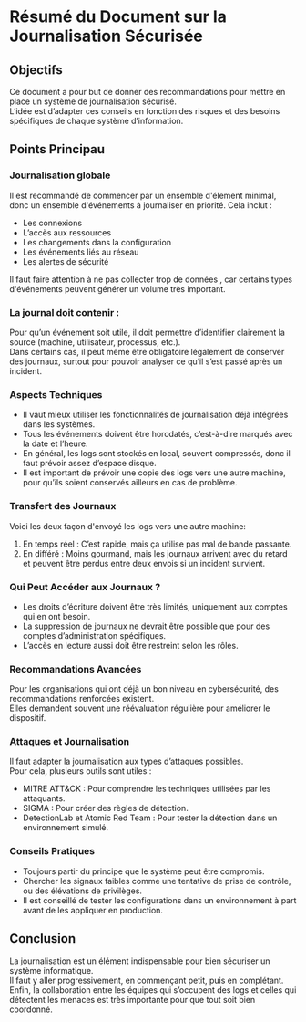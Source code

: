 # Résumé du Document sur la Journalisation Sécurisée

## Objectifs

Ce document a pour but de donner des recommandations pour mettre en place un système de journalisation sécurisé.  
L’idée est d’adapter ces conseils en fonction des risques et des besoins spécifiques de chaque système d’information.

## Points Principau

### Journalisation globale

Il est recommandé de commencer par un ensemble d'élement minimal, donc un ensemble d'événements à journaliser en priorité. Cela inclut :

- Les connexions
- L’accès aux ressources
- Les changements dans la configuration
- Les événements liés au réseau
- Les alertes de sécurité

Il faut faire attention à ne pas collecter trop de données , car certains types d'événements peuvent générer un volume très important.

### La journal doit contenir : 

Pour qu’un événement soit utile, il doit permettre d’identifier clairement la source (machine, utilisateur, processus, etc.).  
Dans certains cas, il peut même être obligatoire légalement de conserver des journaux, surtout pour pouvoir analyser ce qu’il s’est passé après un incident.

### Aspects Techniques

- Il vaut mieux utiliser les fonctionnalités de journalisation déjà intégrées dans les systèmes.
- Tous les événements doivent être horodatés, c’est-à-dire marqués avec la date et l’heure.
- En général, les logs sont stockés en local, souvent compressés, donc il faut prévoir assez d’espace disque.
- Il est important de prévoir une copie des logs vers une autre machine, pour qu’ils soient conservés ailleurs en cas de problème.

### Transfert des Journaux

Voici les deux façon d'envoyé les logs vers une autre machine:

1. En temps réel : C’est rapide, mais ça utilise pas mal de bande passante.
2. En différé : Moins gourmand, mais les journaux arrivent avec du retard et peuvent être perdus entre deux envois si un incident survient.

### Qui Peut Accéder aux Journaux ?

- Les droits d’écriture doivent être très limités, uniquement aux comptes qui en ont besoin.
- La suppression de journaux ne devrait être possible que pour des comptes d’administration spécifiques.
- L’accès en lecture aussi doit être restreint selon les rôles.

### Recommandations Avancées

Pour les organisations qui ont déjà un bon niveau en cybersécurité, des recommandations renforcées existent.  
Elles demandent souvent une réévaluation régulière pour améliorer le dispositif.

### Attaques et Journalisation

Il faut adapter la journalisation aux types d’attaques possibles.  
Pour cela, plusieurs outils sont utiles :

- MITRE ATT&CK : Pour comprendre les techniques utilisées par les attaquants.
- SIGMA : Pour créer des règles de détection.
- DetectionLab et Atomic Red Team : Pour tester la détection dans un environnement simulé.

### Conseils Pratiques

- Toujours partir du principe que le système peut être compromis.
- Chercher les signaux faibles comme une tentative de prise de contrôle, ou des élévations de privilèges.
- Il est conseillé de tester les configurations dans un environnement à part avant de les appliquer en production.

## Conclusion

La journalisation est un élément indispensable pour bien sécuriser un système informatique.  
Il faut y aller progressivement, en commençant petit, puis en complétant.  
Enfin, la collaboration entre les équipes qui s’occupent des logs et celles qui détectent les menaces est très importante pour que tout soit bien coordonné.